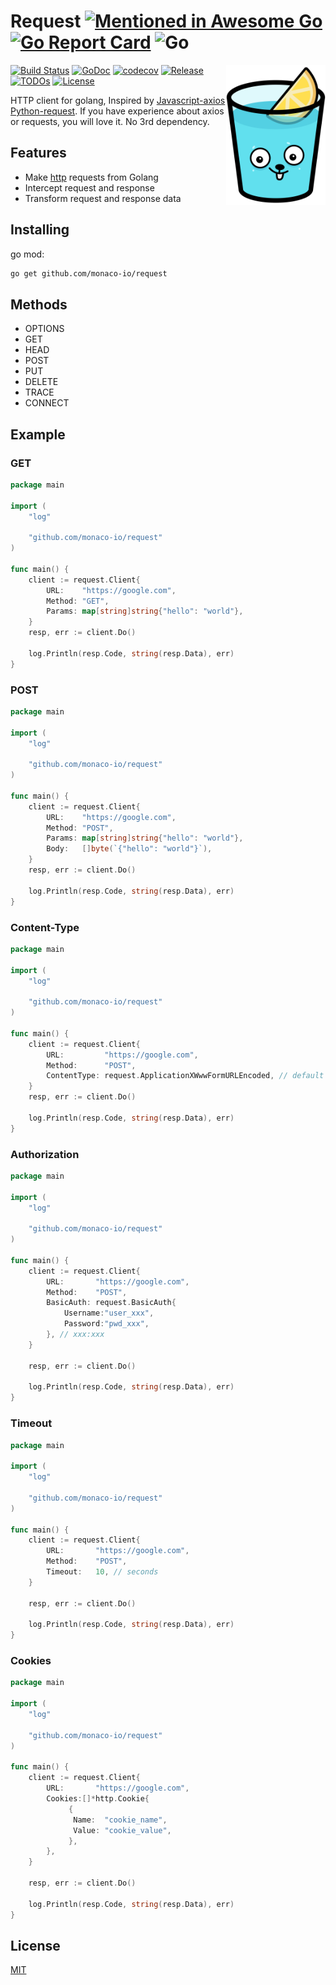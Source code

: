 # Request [![Mentioned in Awesome Go](https://awesome.re/mentioned-badge.svg)](https://github.com/avelino/awesome-go) [![Go Report Card](https://goreportcard.com/badge/github.com/monaco-io/request)](https://goreportcard.com/report/github.com/monaco-io/request) ![Go](https://github.com/monaco-io/request/workflows/Go/badge.svg)

<img align="right" width="159px" src="https://raw.githubusercontent.com/gin-gonic/logo/master/color.png">

[![Build Status](https://travis-ci.org/monaco-io/request.svg?branch=master)](https://travis-ci.org/monaco-io/request)
[![GoDoc](https://godoc.org/github.com/monaco-io/request?status.svg)](https://pkg.go.dev/github.com/monaco-io/request?tab=doc)
[![codecov](https://codecov.io/gh/monaco-io/request/branch/master/graph/badge.svg)](https://codecov.io/gh/monaco-io/request)
[![Release](https://img.shields.io/github/release/monaco-io/request.svg?style=flat-square)](https://github.com/monaco-io/request/releases)
[![TODOs](https://badgen.net/https/api.tickgit.com/badgen/github.com/monaco-io/request)](https://www.tickgit.com/browse?repo=github.com/monaco-io/request)
[![License](https://img.shields.io/github/license/monaco-io/request?style=plastic)](https://github.com/monaco-io/request/blob/master/LICENSE)
<!-- [![Sourcegraph](https://sourcegraph.com/github.com/monaco-io/request/-/badge.svg)](https://sourcegraph.com/github.com/monaco-io/request?badge) -->
<!-- [![Open Source Helpers](https://www.codetriage.com/monaco-io/request/badges/users.svg)](https://www.codetriage.com/monaco-io/request) -->
<!-- [![Join the chat at https://gitter.im/monaco-io/request](https://badges.gitter.im/Join%20Chat.svg)](https://gitter.im/monaco-io/request?utm_source=badge&utm_medium=badge&utm_campaign=pr-badge&utm_content=badge) -->

HTTP client for golang, Inspired by [Javascript-axios](https://github.com/axios/axios) [Python-request](https://github.com/psf/requests).
If you have experience about axios or requests, you will love it.
No 3rd dependency.

## Features

- Make [http](https://golang.org) requests from Golang
- Intercept request and response
- Transform request and response data

## Installing

go mod:

```bash
go get github.com/monaco-io/request
```

## Methods

- OPTIONS
- GET
- HEAD
- POST
- PUT
- DELETE
- TRACE
- CONNECT

## Example

### GET

```go
package main

import (
    "log"

    "github.com/monaco-io/request"
)

func main() {
    client := request.Client{
        URL:    "https://google.com",
        Method: "GET",
        Params: map[string]string{"hello": "world"},
    }
    resp, err := client.Do()

    log.Println(resp.Code, string(resp.Data), err)
}
```

### POST

```go
package main

import (
    "log"

    "github.com/monaco-io/request"
)

func main() {
    client := request.Client{
        URL:    "https://google.com",
        Method: "POST",
        Params: map[string]string{"hello": "world"},
        Body:   []byte(`{"hello": "world"}`),
    }
    resp, err := client.Do()

    log.Println(resp.Code, string(resp.Data), err)
}
```

### Content-Type

```go
package main

import (
    "log"

    "github.com/monaco-io/request"
)

func main() {
    client := request.Client{
        URL:         "https://google.com",
        Method:      "POST",
        ContentType: request.ApplicationXWwwFormURLEncoded, // default is "application/json"
    }
    resp, err := client.Do()

    log.Println(resp.Code, string(resp.Data), err)
}
```

### Authorization

```go
package main

import (
    "log"

    "github.com/monaco-io/request"
)

func main() {
    client := request.Client{
        URL:       "https://google.com",
        Method:    "POST",
        BasicAuth: request.BasicAuth{
            Username:"user_xxx",
            Password:"pwd_xxx",
        }, // xxx:xxx
    }

    resp, err := client.Do()

    log.Println(resp.Code, string(resp.Data), err)
}
```

### Timeout

```go
package main

import (
    "log"

    "github.com/monaco-io/request"
)

func main() {
    client := request.Client{
        URL:       "https://google.com",
        Method:    "POST",
        Timeout:   10, // seconds
    }

    resp, err := client.Do()

    log.Println(resp.Code, string(resp.Data), err)
}
```

### Cookies

```go
package main

import (
    "log"

    "github.com/monaco-io/request"
)

func main() {
    client := request.Client{
        URL:       "https://google.com",
        Cookies:[]*http.Cookie{
             {
              Name:  "cookie_name",
              Value: "cookie_value",
             },
        },
    }

    resp, err := client.Do()

    log.Println(resp.Code, string(resp.Data), err)
}
```

## License

[MIT](LICENSE)
